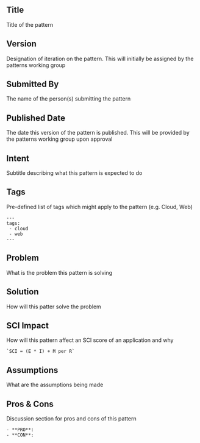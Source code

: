 ## Title
Title of the pattern

## Version
Designation of iteration on the pattern. This will initially be assigned by the patterns working group

## Submitted By
The name of the person(s) submitting the pattern

## Published Date
The date this version of the pattern is published. This will be provided by the patterns working group upon approval

## Intent
Subtitle describing what this pattern is expected to do

## Tags
Pre-defined list of tags which might apply to the pattern (e.g. Cloud, Web)
```
---
tags:
 - cloud
 - web
---
```

## Problem
What is the problem this pattern is solving

## Solution
How will this patter solve the problem

## SCI Impact
How will this pattern affect an SCI score of an application and why

```
`SCI = (E * I) + M per R`
```

## Assumptions
What are the assumptions being made

## Pros & Cons
Discussion section for pros and cons of this pattern
```
- **PRO**:
- **CON**:
```

